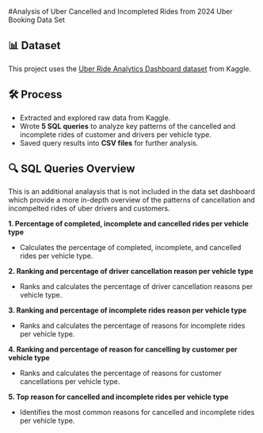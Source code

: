 #Analysis of Uber Cancelled and Incompleted Rides from 2024 Uber Booking Data Set

## 📊 Dataset  
This project uses the [Uber Ride Analytics Dashboard dataset](https://www.kaggle.com/datasets/yashdevladdha/uber-ride-analytics-dashboard/data) from Kaggle.  

## 🛠️ Process  
- Extracted and explored raw data from Kaggle.  
- Wrote **5 SQL queries** to analyze key patterns of the cancelled and incomplete rides of customer and drivers
  per vehicle type.  
- Saved query results into **CSV files** for further analysis.  

## 🔍 SQL Queries Overview  

This is an additional analaysis that is not included in the data set dashboard which provide a more in-depth overview 
of the patterns of cancellation and incompelted rides of uber drivers and customers.

**1. Percentage of completed, incomplete and cancelled rides per vehicle type**  
   - Calculates the percentage of completed, incomplete, and cancelled rides per vehicle type.  

**2. Ranking and percentage of driver cancellation reason per vehicle type**  
   - Ranks and calculates the percentage of driver cancellation reasons per vehicle type.  

**3. Ranking and percentage of incomplete rides reason per vehicle type**  
   - Ranks and calculates the percentage of reasons for incomplete rides per vehicle type.  

**4. Ranking and percentage of reason for cancelling by customer per vehicle type**  
   - Ranks and calculates the percentage of reasons for customer cancellations per vehicle type.  

**5. Top reason for cancelled and incomplete rides per vehicle type**  
   - Identifies the most common reasons for cancelled and incomplete rides per vehicle type. 
